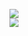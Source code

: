 [![](https://img.shields.io/badge/Made%20With-Github%20Spray-lightgrey.svg?style=for-the-badge&logo=github)](https://github.com/Annihil/github-spray#28497)  
[![](https://i.imgur.com/2DrTn0Z.gif)](https://github.com/Annihil/github-spray)